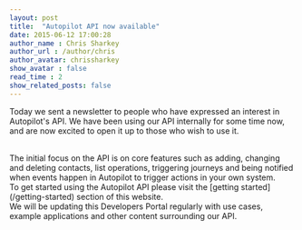 ```yaml
---
layout: post
title:  "Autopilot API now available"
date: 2015-06-12 17:00:28
author_name : Chris Sharkey
author_url : /author/chris
author_avatar: chrissharkey
show_avatar : false
read_time : 2
show_related_posts: false
---
```


Today we sent a newsletter to people who have expressed an interest in Autopilot's API. We have been using our API internally for some time now, and are now excited to open it up to those who wish to use it.

<br />
The initial focus on the API is on core features such as adding, changing and deleting contacts, list operations, triggering journeys and being notified when events happen in Autopilot to trigger actions in your own system.

<br />
To get started using the Autopilot API please visit the [getting started](/getting-started) section of this website.

<br />
We will be updating this Developers Portal regularly with use cases, example applications and other content surrounding our API.
